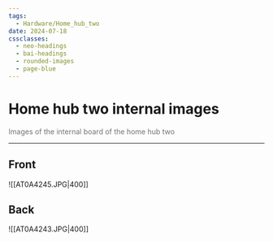 ```yaml
---
tags:
  - Hardware/Home_hub_two
date: 2024-07-18
cssclasses:
  - neo-headings
  - bai-headings
  - rounded-images
  - page-blue
---
```

# Home hub two internal images
<p class="text-center" style="margin:0;opacity:0.6;">Images of the internal board of the home hub two</p>

***
## Front
![[AT0A4245.JPG|400]]
## Back
![[AT0A4243.JPG|400]]
